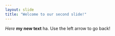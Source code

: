 ```yaml
---
layout: slide
title: "Welcome to our second slide!"
---
```

*Here* __my new text__ ha.
Use the left arrow to go back!
